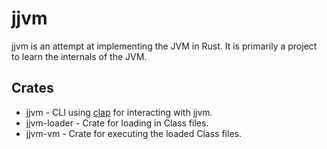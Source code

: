 # jjvm

jjvm is an attempt at implementing the JVM in Rust. It is primarily a project to learn the internals of the JVM.

## Crates
* jjvm - CLI using [clap](https://github.com/clap-rs/clap) for interacting with jjvm.
* jjvm-loader - Crate for loading in Class files.
* jjvm-vm - Crate for executing the loaded Class files.